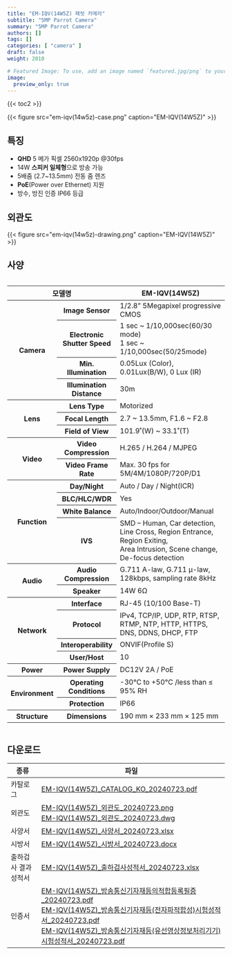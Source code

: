 ```yaml
---
title: "EM-IQV(14W5Z) 패럿 카메라"
subtitle: "5MP Parrot Camera"
summary: "5MP Parrot Camera"
authors: []
tags: []
categories: [ "camera" ]
draft: false
weight: 2010

# Featured Image: To use, add an image named `featured.jpg/png` to your page's folder.
image:
  preview_only: true
---
```


{{< toc2 >}}

<div class="container">
<div class="row justify-content-center align-items-center">
<div class="col-sm-8">

{{< figure src="em-iqv(14w5z)-case.png" caption="EM-IQV(14W5Z)" >}}

</div>
</div>
</div>

<div class="container">
<div class="row justify-content-center">
<div class="col-sm-8 pl-0">

## 특징

- **QHD** 5 메가 픽셀 2560x1920p @30fps
- 14W **스피커 일체형**으로 방송 가능
- 5배줌 (2.7~13.5mm) 전동 줌 렌즈
- **PoE**(Power over Ethernet) 지원
- 방수, 방진 인증 IP66 등급

</div>
<div class="col-sm-4 pl-0">

## 외관도

{{< figure src="em-iqv(14w5z)-drawing.png" caption="EM-IQV(14W5Z)" >}}

</div>
</div>
</div>


## 사양

<div style="overflow-x: auto">
<table class="spec">
<thead>
<tr>
<th colspan="2">모델명</th>
<th>EM-IQV(14W5Z)</th>
</tr>
</thead>
<tbody>
<tr>
<th rowspan="4">Camera</th>
<th>Image Sensor</th>
<td>1/2.8” 5Megapixel progressive CMOS</td>
</tr>
<tr>
<th>Electronic<br>Shutter Speed</th>
<td>1 sec ~ 1/10,000sec(60/30 mode)<br>1 sec ~ 1/10,000sec(50/25mode)</td>
</tr>
<tr>
<th>Min. Illumination</th>
<td>0.05Lux (Color), 0.01Lux(B/W), 0 Lux (IR)</td>
</tr>
<tr>
<th>Illumination Distance</th>
<td>30m</td>
</tr>
<tr>
<th rowspan="3">Lens</th>
<th>Lens Type</th>
<td>Motorized</td>
</tr>
<tr>
<th>Focal Length</th>
<td>2.7 ~ 13.5mm, F1.6 ~ F2.8</td>
</tr>
<tr>
<th>Field of View</th>
<td>101.9˚(W) ~ 33.1˚(T)</td>
</tr>
<tr>
<th rowspan="2">Video</th>
<th>Video Compression</th>
<td>H.265 / H.264 / MJPEG</td>
</tr>
<tr>
<th>Video Frame Rate</th>
<td>Max. 30 fps for 5M/4M/1080P/720P/D1</td>
</tr>
<tr>
<th rowspan="4">Function</th>
<th>Day/Night</th>
<td>Auto / Day / Night(ICR)</td>
</tr>
<tr>
<th>BLC/HLC/WDR</th>
<td>Yes</td>
</tr>
<tr>
<th>White Balance</th>
<td>Auto/Indoor/Outdoor/Manual</td>
</tr>
<tr>
<th>IVS</th>
<td>SMD – Human, Car detection, Line Cross, Region Entrance, Region Exiting,<br> Area Intrusion, Scene change, De-focus detection</td>
</tr>
<tr>
<th rowspan="2">Audio</th>
<th>Audio Compression</th>
<td>G.711 A-law, G.711 μ-law, 128kbps, sampling rate 8kHz</td>
</tr>
<tr>
<th>Speaker</th>
<td>14W 6Ω</td>
</tr>
<tr>
<th rowspan="4">Network</th>
<th>Interface</th>
<td>RJ-45 (10/100 Base-T)</td>
</tr>
<tr>
<th>Protocol</th>
<td>IPv4, TCP/IP, UDP, RTP, RTSP, RTMP, NTP, HTTP, HTTPS, DNS, DDNS, DHCP, FTP</td>
</tr>
<tr>
<th>Interoperability</th>
<td>ONVIF(Profile S)</td>
</tr>
<tr>
<th>User/Host</th>
<td>10</td>
</tr>
<tr>
<th rowspan>Power</th>
<th>Power Supply</th>
<td>DC12V 2A / PoE</td>
</tr>
<tr>
<th rowspan="2">Environment</th>
<th>Operating Conditions</th>
<td>-30°C to +50°C /less than ≤ 95% RH</td>
</tr>
<tr>
<th>Protection</th>
<td>IP66</td>
</tr>
<tr>
<th rowspan>Structure</th>
<th>Dimensions</th>
<td>190 mm × 233 mm × 125 mm</td>
</tr>

</tbody>
</table>
</div>

## 다운로드

종류 | 파일
---- | ----
카탈로그 | [EM-IQV(14W5Z)_CATALOG_KO_20240723.pdf](https://www.emstone.com/data/sales/ko/EM-IQV(14W5Z)_CATALOG_KO_20240723.pdf)
외관도 | [EM-IQV(14W5Z)_외관도_20240723.png](https://www.emstone.com/data/sales/ko/EM-IQV(14W5Z)_외관도_20240723.png)<br>[EM-IQV(14W5Z)_외관도_20240723.dwg](https://www.emstone.com/data/sales/ko/EM-IQV(14W5Z)_외관도_20240723.dwg)
사양서 | [EM-IQV(14W5Z)_사양서_20240723.xlsx](https://www.emstone.com/data/sales/ko/EM-IQV(14W5Z)_사양서_20240723.xlsx)
시방서 | [EM-IQV(14W5Z)_시방서_20240723.docx](https://www.emstone.com/data/sales/ko/EM-IQV(14W5Z)_시방서_20240723.docx)
출하검사 결과 성적서 | [EM-IQV(14W5Z)_출하검사성적서_20240723.xlsx](https://www.emstone.com/data/sales/ko/EM-IQV(14W5Z)_출하검사성적서_20240723.xlsx)
인증서 | [EM-IQV(14W5Z)_방송통신기자재등의적합등록필증_20240723.pdf](https://www.emstone.com/data/sales/ko/EM-IQV(14W5Z)_방송통신기자재등의적합등록필증_20240723.pdf)<br>[EM-IQV(14W5Z)_방송통신기자재등(전자파적합성)시험성적서_20240723.pdf](https://www.emstone.com/data/sales/ko/EM-IQV(14W5Z)_방송통신기자재등(전자파적합성)시험성적서_20240723.pdf)<br>[EM-IQV(14W5Z)_방송통신기자재등(유선영상정보처리기기)시험성적서_20240723.pdf](https://www.emstone.com/data/sales/ko/EM-IQV(14W5Z)_방송통신기자재등(유선영상정보처리기기)시험성적서_20240723.pdf)
